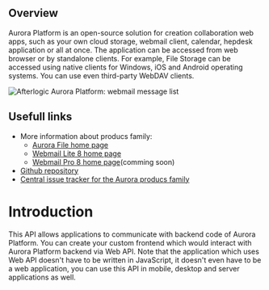 ## Overview
Aurora Platform is an open-source solution for creation collaboration web apps, such as your own cloud storage, webmail client, calendar, hepdesk application or all at once. The application can be accessed from web browser or by standalone clients. For example, File Storage can be accessed using native clients for Windows, iOS and Android operating systems. You can use even third-party WebDAV clients.

![Afterlogic Aurora Platform: webmail message list](https://afterlogic.org/images/products/wml8/afterlogic-webmail-lite-8-message-list.png)

## Usefull links
- More information about producs family: 
    - [Aurora File home page](https://afterlogic.org/aurora-files)
	- [Webmail Lite 8 home page](https://afterlogic.org/webmail-lite-8)
	- [Webmail Pro 8 home page](https://afterlogic.com/webmail-pro-8)(comming soon)
- [Github repository](https://github.com/afterlogic/aurora-platform)
- [Central issue tracker for the Aurora producs family](https://github.com/afterlogic/aurora-platform/issues)

# Introduction
This API allows applications to communicate with backend code of Aurora Platform. You can create your custom frontend which would interact with Aurora Platform backend via Web API. Note that the application which uses Web API doesn't have to be written in JavaScript, it doesn't even have to be a web application, you can use this API in mobile, desktop and server applications as well.


